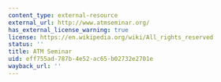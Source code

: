 ```yaml
---
content_type: external-resource
external_url: http://www.atmseminar.org/
has_external_license_warning: true
license: https://en.wikipedia.org/wiki/All_rights_reserved
status: ''
title: ATM Seminar
uid: eff755ad-787b-4e52-ac65-b02732e2701e
wayback_url: ''
---
```

